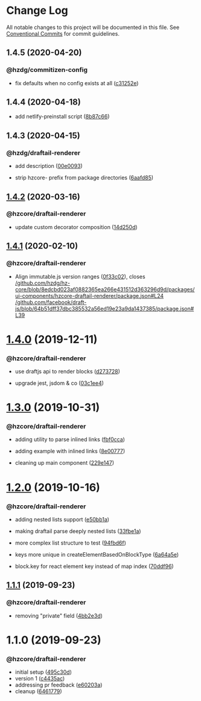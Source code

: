 # Change Log

All notable changes to this project will be documented in this file.
See [Conventional Commits](https://conventionalcommits.org) for commit guidelines.

## 1.4.5 (2020-04-20)


### @hzdg/commitizen-config

* fix defaults when no config exists at all ([c31252e](https://github.com/hzdg/hz-core/commit/c31252e))


## 1.4.4 (2020-04-18)


* add netlify-preinstall script ([8b87c66](https://github.com/hzdg/hz-core/commit/8b87c66))


## 1.4.3 (2020-04-15)


### @hzdg/draftail-renderer

* add description ([00e0093](https://github.com/hzdg/hz-core/commit/00e0093))

* strip hzcore- prefix from package directories ([6aafd85](https://github.com/hzdg/hz-core/commit/6aafd85))


## [1.4.2](https://github.com/hzdg/hz-core/compare/@hzcore/draftail-renderer@1.4.1...@hzcore/draftail-renderer@1.4.2) (2020-03-16)


### @hzcore/draftail-renderer

* update custom decorator composition ([14d250d](https://github.com/hzdg/hz-core/commit/14d250d))


## [1.4.1](https://github.com/hzdg/hz-core/compare/@hzcore/draftail-renderer@1.4.0...@hzcore/draftail-renderer@1.4.1) (2020-02-10)


### @hzcore/draftail-renderer

* Align immutable.js version ranges ([0f33c02](https://github.com/hzdg/hz-core/commit/0f33c02)), closes [/github.com/hzdg/hz-core/blob/8edcbd023af0882365ea266e431512d363296d9d/packages/ui-components/hzcore-draftail-renderer/package.json#L24](https://github.com//github.com/hzdg/hz-core/blob/8edcbd023af0882365ea266e431512d363296d9d/packages/ui-components/hzcore-draftail-renderer/package.json/issues/L24) [/github.com/facebook/draft-js/blob/64b51dff37dbc385532a56ed19e23a9da1437385/package.json#L39](https://github.com//github.com/facebook/draft-js/blob/64b51dff37dbc385532a56ed19e23a9da1437385/package.json/issues/L39)


# [1.4.0](https://github.com/hzdg/hz-core/compare/@hzcore/draftail-renderer@1.3.0...@hzcore/draftail-renderer@1.4.0) (2019-12-11)


### @hzcore/draftail-renderer

* use draftjs api to render blocks ([d273728](https://github.com/hzdg/hz-core/commit/d273728))

* upgrade jest, jsdom & co ([03c1ee4](https://github.com/hzdg/hz-core/commit/03c1ee4))


# [1.3.0](https://github.com/hzdg/hz-core/compare/@hzcore/draftail-renderer@1.2.0...@hzcore/draftail-renderer@1.3.0) (2019-10-31)


### @hzcore/draftail-renderer

* adding utility to parse inlined links ([fbf0cca](https://github.com/hzdg/hz-core/commit/fbf0cca))

* adding example with inlined links ([8e00777](https://github.com/hzdg/hz-core/commit/8e00777))
* cleaning up main component ([229e147](https://github.com/hzdg/hz-core/commit/229e147))


# [1.2.0](https://github.com/hzdg/hz-core/compare/@hzcore/draftail-renderer@1.1.1...@hzcore/draftail-renderer@1.2.0) (2019-10-16)


### @hzcore/draftail-renderer

* adding nested lists support ([e50bb1a](https://github.com/hzdg/hz-core/commit/e50bb1a))
* making draftail parse deeply nested lists ([33fbe1a](https://github.com/hzdg/hz-core/commit/33fbe1a))

* more complex list structure to test ([94fbd6f](https://github.com/hzdg/hz-core/commit/94fbd6f))
* keys more unique in createElementBasedOnBlockType ([6a64a5e](https://github.com/hzdg/hz-core/commit/6a64a5e))
* block.key for react element key instead of map index ([70ddf96](https://github.com/hzdg/hz-core/commit/70ddf96))


## [1.1.1](https://github.com/hzdg/hz-core/compare/@hzcore/draftail-renderer@1.1.0...@hzcore/draftail-renderer@1.1.1) (2019-09-23)


### @hzcore/draftail-renderer

* removing "private" field ([4bb2e3d](https://github.com/hzdg/hz-core/commit/4bb2e3d))


# 1.1.0 (2019-09-23)


### @hzcore/draftail-renderer

* initial setup ([495c30d](https://github.com/hzdg/hz-core/commit/495c30d))
* version 1 ([c4435ac](https://github.com/hzdg/hz-core/commit/c4435ac))
* addressing pr feedback ([e60203a](https://github.com/hzdg/hz-core/commit/e60203a))
* cleanup ([6461779](https://github.com/hzdg/hz-core/commit/6461779))
